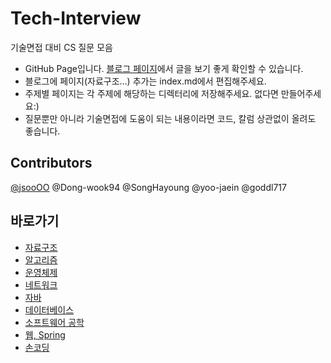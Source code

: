 # Tech-Interview
기술면접 대비 CS 질문 모음

- GitHub Page입니다. [블로그 페이지](https://kjsu0209.github.io/Tech-Interview/)에서 글을 보기 좋게 확인할 수 있습니다.
- 블로그에 페이지(자료구조...) 추가는 index.md에서 편집해주세요.
- 주제별 페이지는 각 주제에 해당하는 디렉터리에 저장해주세요. 없다면 만들어주세요:)
- 질문뿐만 아니라 기술면접에 도움이 되는 내용이라면 코드, 칼럼 상관없이 올려도 좋습니다.

## Contributors
[@jsooOO](https://github.com/kjsu0209)
@Dong-wook94
@SongHayoung
@yoo-jaein 
@goddl717


## 바로가기

- [자료구조](https://github.com/kjsu0209/Tech-Interview/blob/main/data-structure/ds.md)
- [알고리즘](https://github.com/kjsu0209/Tech-Interview/tree/main/algorithm/algo.md)
- [운영체제](https://github.com/kjsu0209/Tech-Interview/blob/main/operating-system/os.md)
- [네트워크](https://github.com/kjsu0209/Tech-Interview/blob/main/network/network.md)
- [자바](https://github.com/kjsu0209/Tech-Interview/blob/main/java/java.md)
- [데이터베이스](https://github.com/kjsu0209/Tech-Interview/blob/main/database/db.md)
- [소프트웨어 공학](https://github.com/kjsu0209/Tech-Interview/blob/main/software-engineering/se.md)
- [웹, Spring](https://github.com/kjsu0209/Tech-Interview/tree/main/web)
- [손코딩](https://github.com/kjsu0209/Tech-Interview/tree/main/live-coding)
